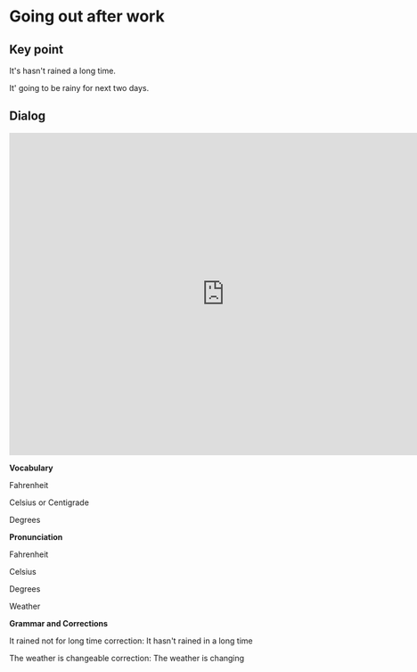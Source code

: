 # Going out after work

## Key point

It's hasn't rained a long time.

It' going to be rainy for next two days.

## Dialog

<iframe name="easyXDM_default4184_provider" id="easyXDM_default4184_provider" src="https://cns.ef-cdn.com/Juno/EvcContent/84/63/Whats_the_weather_like/index.html?api_v=0.0.13&amp;accessKey=5bd62445-9549-4a44-8716-52d4bdab8017&amp;attendanceToken=1dd8cb32-206e-494e-8adf-cab27d861e55&amp;xdm_e=https%3A%2F%2Fevc.ef.com.cn&amp;xdm_c=default4184&amp;xdm_p=1" frameborder="0" style="box-sizing: border-box; width: 770.656px; height: 578px;"></iframe>

**Vocabulary**

Fahrenheit 

Celsius or Centigrade

Degrees

**Pronunciation**

Fahrenheit 

Celsius 

Degrees

Weather

**Grammar and Corrections**

It rained not for long time correction: It hasn't rained in a long time



The weather is changeable correction: The weather is changing







